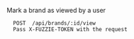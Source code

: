 Mark a brand as viewed by a user

```
  POST  /api/brands/:id/view    
  Pass X-FUZZIE-TOKEN with the request
```
